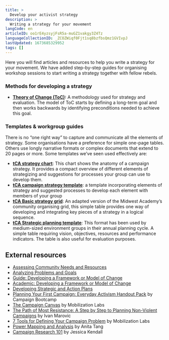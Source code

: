 ```yaml
---
title: >
  Develop your activist strategy
description: >
  Writing a strategy for your movement
langCode: en
articleID: oo1rE4yzsyjFsR5a-muGZ1vakgy3Z4Tz
languageCollectionID: _ZCOZWiqf0Fjt1sq8bzfbsQmz1GVIvpJ
lastUpdated: 1673685329952
tags: []
---
```


Here you will find articles and resources to help you write a strategy for your movement. We have added step-by-step guides for organising workshop sessions to start writing a strategy together with fellow rebels.

### Methods for developing a strategy

-   [**Theory of Change (ToC)**](/theory/change)**:** A methodology used for strategy and evaluation. The model of ToC starts by defining a long-term goal and then works backwards by identifying preconditions needed to achieve this goal.

### **Templates & workgroup guides**

There is no “one right way” to capture and communicate all the elements of strategy. Some organisations have a preference for simple one-page tables. Others use longly narrative formats or complex documents that extend to 20 pages or more. Some templates we’ve seen used effectively are:

-   [**tCA strategy chart**](https://thechangeagency.org/tca-strategy-chart/): This chart shows the anatomy of a campaign strategy. It provides a compact overview of different elements of strategizing and suggestions for processes your group can use to develop them.
-   [**tCA campaign strategy template**](https://thechangeagency.org/tca-campaign-strategy-template/): a template incorporating elements of strategy and suggested processes to develop each element with members of your group
-   [**tCA Basic strategy grid**](https://thechangeagency.org/basic-strategy-grid/): An adapted version of the Midwest Academy’s community organising grid, this simple table provides one way of developing and integrating key pieces of a strategy in a logical sequence.
-   [**tCA Strategic planning template**](https://thechangeagency.org/strategic-planning-template-2/): This format has been used by medium-sized environment groups in their annual planning cycle. A simple table requiring vision, objectives, resources and performance indicators. The table is also useful for evaluation purposes.

## External resources

-   [Assessing Community Needs and Resources](https://ctb.ku.edu/en/assessing-community-needs-and-resources)
-   [Analyzing Problems and Goals](https://ctb.ku.edu/en/analyzing-problems-and-goals)
-   [Guide: Developing a Framework or Model of Change](https://ctb.ku.edu/en/4-developing-framework-or-model-change)
-   [Academic: Developing a Framework or Model of Change](https://ctb.ku.edu/en/best-change-processes/developing-a-framework-or-model-of-change/overview)
-   [Developing Strategic and Action Plans](https://ctb.ku.edu/en/developing-strategic-and-action-plans)
-   [Planning Your First Campaign: Everyday Activism Handout Pack](https://commonslibrary.org/planning-your-first-campaign-everyday-activism-handout-pack/) by Campaign Bootcamp
-   [The Campaign Canvas](https://commonslibrary.org/the-campaign-canvas/) by Mobilization Labs
-   [The Path of Most Resistance: A Step by Step to Planning Non-Violent Campaigns](https://commonslibrary.org/the-path-of-most-resistance-a-step-by-step-guide-to-planning-nonviolent-campaigns/) by Ivan Marovic
-   [7 Tools for Defining Your Campaign Problem](https://commonslibrary.org/7-tools-for-defining-your-campaign-problem/) by Mobilization Labs
-   [Power Mapping and Analysis](https://commonslibrary.org/guide-power-mapping-and-analysis/) by Anita Tang
-   [Campaign Research 101](https://commonslibrary.org/campaign-research-101/) by Jessica Kendall